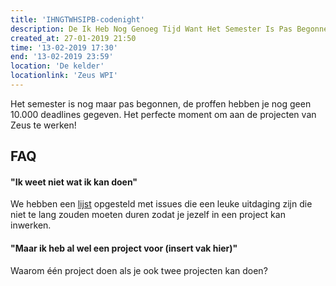 ```yaml
---
title: 'IHNGTWHSIPB-codenight'
description: De Ik Heb Nog Genoeg Tijd Want Het Semester Is Pas Begonnen-Codenight
created_at: 27-01-2019 21:50
time: '13-02-2019 17:30'
end: '13-02-2019 23:59'
location: 'De kelder'
locationlink: 'Zeus WPI'
---
```


Het semester is nog maar pas begonnen, de proffen hebben je nog geen 10.000 deadlines gegeven. Het perfecte moment om aan de projecten van Zeus te werken!

## FAQ

#### "Ik weet niet wat ik kan doen"

We hebben een [lijst](https://git.zeus.gent/bestuur/drive/issues/39) opgesteld met issues die een leuke uitdaging zijn die niet te lang zouden moeten duren zodat je jezelf in een project kan inwerken.

#### "Maar ik heb al wel een project voor (insert vak hier)"

Waarom één project doen als je ook twee projecten kan doen?

